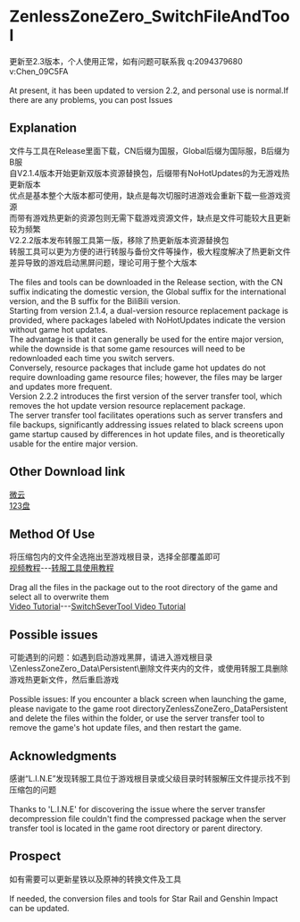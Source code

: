 # ZenlessZoneZero_SwitchFileAndTool
更新至2.3版本，个人使用正常，如有问题可联系我 q:2094379680  v:Chen_09C5FA<br>
<br>
At present, it has been updated to version 2.2, and personal use is normal.If there are any problems, you can post Issues<br>

Explanation
-------------
文件与工具在Release里面下载，CN后缀为国服，Global后缀为国际服，B后缀为B服<br>
自V2.1.4版本开始更新双版本资源替换包，后缀带有NoHotUpdates的为无游戏热更新版本<br>
优点是基本整个大版本都可使用，缺点是每次切服时进游戏会重新下载一些游戏资源<br>
而带有游戏热更新的资源包则无需下载游戏资源文件，缺点是文件可能较大且更新较为频繁<br>
V2.2.2版本发布转服工具第一版，移除了热更新版本资源替换包<br>
转服工具可以更为方便的进行转服与备份文件等操作，极大程度解决了热更新文件差异导致的游戏启动黑屏问题，理论可用于整个大版本<br>
<br>
The files and tools can be downloaded in the Release section, with the CN suffix indicating the domestic version, the Global suffix for the international version, and the B suffix for the BiliBili version.<br>
Starting from version 2.1.4, a dual-version resource replacement package is provided, where packages labeled with NoHotUpdates indicate the version without game hot updates.<br>
The advantage is that it can generally be used for the entire major version, while the downside is that some game resources will need to be redownloaded each time you switch servers.<br>
Conversely, resource packages that include game hot updates do not require downloading game resource files; however, the files may be larger and updates more frequent.<br>
Version 2.2.2 introduces the first version of the server transfer tool, which removes the hot update version resource replacement package.<br>
The server transfer tool facilitates operations such as server transfers and file backups, significantly addressing issues related to black screens upon game startup caused by differences in hot update files, and is theoretically usable for the entire major version.<br>

Other Download link
-----------------------
[微云](https://share.weiyun.com/iL9dpjKL)<br>
[123盘](https://www.123684.com/s/222Ijv-s1xFd)<br>

Method Of Use
-----------------
将压缩包内的文件全选拖出至游戏根目录，选择全部覆盖即可<br>
[视频教程](https://www.bilibili.com/video/BV1RY8EzqEYz)---[转服工具使用教程](https://www.bilibili.com/video/BV1fRHSz5EEm)<br>
<br>
Drag all the files in the package out to the root directory of the game and select all to overwrite them<br>
[Video Tutorial](https://www.bilibili.com/video/BV1RY8EzqEYz)---[SwitchSeverTool Video Tutorial](https://www.bilibili.com/video/BV1fRHSz5EEm)<br>

Possible issues
--------------------
可能遇到的问题：如遇到启动游戏黑屏，请进入游戏根目录\ZenlessZoneZero_Data\Persistent\删除文件夹内的文件，或使用转服工具删除游戏热更新文件，然后重启游戏<br>
<br>
Possible issues: If you encounter a black screen when launching the game, please navigate to the game root directoryZenlessZoneZero_DataPersistent and delete the files within the folder, or use the server transfer tool to remove the game's hot update files, and then restart the game.<br>

Acknowledgments
----------------
感谢“L.I.N.E”发现转服工具位于游戏根目录或父级目录时转服解压文件提示找不到压缩包的问题<br>
<br>
Thanks to 'L.I.N.E' for discovering the issue where the server transfer decompression file couldn't find the compressed package when the server transfer tool is located in the game root directory or parent directory.

Prospect
----------
如有需要可以更新星铁以及原神的转换文件及工具<br>
<br>
If needed, the conversion files and tools for Star Rail and Genshin Impact can be updated.
